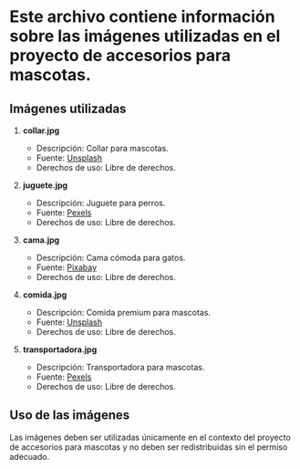 # Este archivo contiene información sobre las imágenes utilizadas en el proyecto de accesorios para mascotas.

## Imágenes utilizadas

1. **collar.jpg**
   - Descripción: Collar para mascotas.
   - Fuente: [Unsplash](https://unsplash.com)
   - Derechos de uso: Libre de derechos.

2. **juguete.jpg**
   - Descripción: Juguete para perros.
   - Fuente: [Pexels](https://pexels.com)
   - Derechos de uso: Libre de derechos.

3. **cama.jpg**
   - Descripción: Cama cómoda para gatos.
   - Fuente: [Pixabay](https://pixabay.com)
   - Derechos de uso: Libre de derechos.

4. **comida.jpg**
   - Descripción: Comida premium para mascotas.
   - Fuente: [Unsplash](https://unsplash.com)
   - Derechos de uso: Libre de derechos.

5. **transportadora.jpg**
   - Descripción: Transportadora para mascotas.
   - Fuente: [Pexels](https://pexels.com)
   - Derechos de uso: Libre de derechos.

## Uso de las imágenes

Las imágenes deben ser utilizadas únicamente en el contexto del proyecto de accesorios para mascotas y no deben ser redistribuidas sin el permiso adecuado.